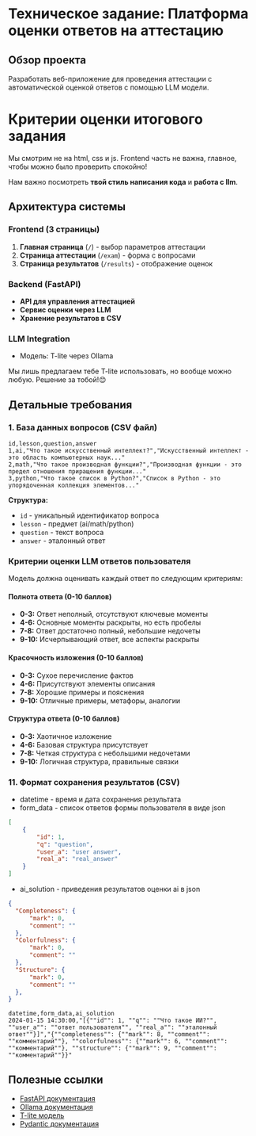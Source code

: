 # Техническое задание: Платформа оценки ответов на аттестацию

## Обзор проекта
Разработать веб-приложение для проведения аттестации с автоматической оценкой ответов с помощью LLM модели.

# Критерии оценки итогового задания
Мы смотрим не на html, css и js. Frontend часть не важна, главное, чтобы можно было проверить спокойно!

Нам важно посмотреть **твой стиль написания кода** и **работа с llm**.

## Архитектура системы

### Frontend (3 страницы)
1. **Главная страница** (`/`) - выбор параметров аттестации
2. **Страница аттестации** (`/exam`) - форма с вопросами  
3. **Страница результатов** (`/results`) - отображение оценок

### Backend (FastAPI)
- **API для управления аттестацией**
- **Сервис оценки через LLM**
- **Хранение результатов в CSV**

### LLM Integration
- Модель: T-lite через Ollama

Мы лишь предлагаем тебе T-lite использовать, но вообще можно любую. Решение за тобой!😊

## Детальные требования

### 1. База данных вопросов (CSV файл)
```csv
id,lesson,question,answer
1,ai,"Что такое искусственный интеллект?","Искусственный интеллект - это область компьютерных наук..."
2,math,"Что такое производная функции?","Производная функции - это предел отношения приращения функции..."
3,python,"Что такое список в Python?","Список в Python - это упорядоченная коллекция элементов..."
```

**Структура:**
- `id` - уникальный идентификатор вопроса
- `lesson` - предмет (ai/math/python)
- `question` - текст вопроса
- `answer` - эталонный ответ

### Критерии оценки LLM ответов пользователя

Модель должна оценивать каждый ответ по следующим критериям:

#### Полнота ответа (0-10 баллов)
- **0-3:** Ответ неполный, отсутствуют ключевые моменты
- **4-6:** Основные моменты раскрыты, но есть пробелы  
- **7-8:** Ответ достаточно полный, небольшие недочеты
- **9-10:** Исчерпывающий ответ, все аспекты раскрыты

#### Красочность изложения (0-10 баллов)
- **0-3:** Сухое перечисление фактов
- **4-6:** Присутствуют элементы описания
- **7-8:** Хорошие примеры и пояснения
- **9-10:** Отличные примеры, метафоры, аналогии

#### Структура ответа (0-10 баллов)
- **0-3:** Хаотичное изложение
- **4-6:** Базовая структура присутствует
- **7-8:** Четкая структура с небольшими недочетами
- **9-10:** Логичная структура, правильные связки

### 11. Формат сохранения результатов (CSV)
 - datetime - время и дата сохранения результата
 - form_data - список ответов формы пользователя в виде json 
  ```json
  [
      {
          "id": 1,
          "q": "question",
          "user_a": "user answer",
          "real_a": "real_answer"
      }
  ]
  ```
 - ai_solution - приведения результатов оценки ai в json
  ```json
  {
    "Completeness": {
        "mark": 0,
        "comment": ""
    },
    "Colorfulness": {
        "mark": 0,
        "comment": ""
    },
    "Structure": {
        "mark": 0,
        "comment": ""
    },
  }
  ```

```csv
datetime,form_data,ai_solution
2024-01-15 14:30:00,"[{""id"": 1, ""q"": ""Что такое ИИ?"", ""user_a"": ""ответ пользователя"", ""real_a"": ""эталонный ответ""}]","{""completeness"": {""mark"": 8, ""comment"": ""комментарий""}, ""colorfulness"": {""mark"": 6, ""comment"": ""комментарий""}, ""structure"": {""mark"": 9, ""comment"": ""комментарий""}}"
```

## Полезные ссылки
- [FastAPI документация](https://fastapi.tiangolo.com/)
- [Ollama документация](https://ollama.ai/docs)
- [T-lite модель](https://ollama.com/owl/t-lite:instruct)
- [Pydantic документация](https://docs.pydantic.dev/)
